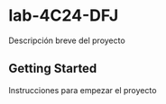 # lab-4C24-DFJ

Descripción breve del proyecto

## Getting Started

Instrucciones para empezar el proyecto

